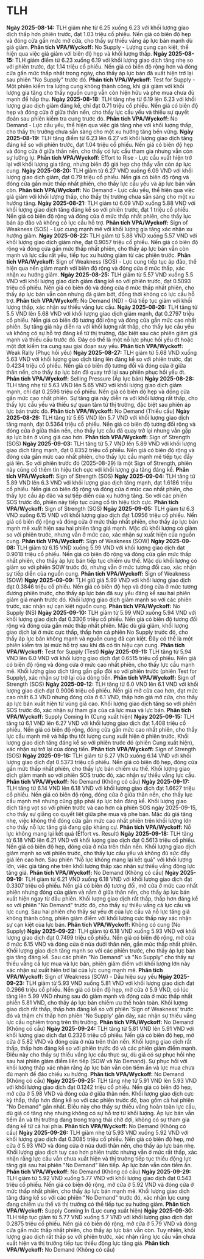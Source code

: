 # TLH

**Ngày 2025-08-14:** TLH giảm nhẹ từ 6.25 xuống 6.23 với khối lượng giao dịch thấp hơn phiên trước, đạt 1.03 triệu cổ phiếu. Nến giá có biên độ hẹp và đóng cửa gần mức mở cửa, cho thấy sự thiếu vắng áp lực bán mạnh dù giá giảm. **Phân tích VPA/Wyckoff:** No Supply - Lượng cung cạn kiệt, thể hiện qua việc giá giảm với biên độ hẹp và khối lượng thấp.
**Ngày 2025-08-15:** TLH giảm điểm từ 6.23 xuống 6.19 với khối lượng giao dịch tăng nhẹ so với phiên trước, đạt 1.14 triệu cổ phiếu. Nến giá có biên độ rộng hơn và đóng cửa gần mức thấp nhất trong ngày, cho thấy áp lực bán đã xuất hiện trở lại sau phiên "No Supply" trước đó. **Phân tích VPA/Wyckoff:** Test for Supply - Một phiên kiểm tra lượng cung không thành công, khi giá giảm với khối lượng gia tăng cho thấy nguồn cung vẫn còn hiện hữu và phe mua chưa đủ mạnh để hấp thụ.
**Ngày 2025-08-18:** TLH tăng nhẹ từ 6.19 lên 6.23 với khối lượng giao dịch giảm đáng kể, chỉ đạt 0.71 triệu cổ phiếu. Nến giá có biên độ hẹp và đóng cửa ở giữa thân nến, cho thấy lực cầu yếu và thiếu sự quyết đoán sau phiên kiểm tra cung trước đó. **Phân tích VPA/Wyckoff:** No Demand - Lực cầu yếu, thể hiện qua việc giá tăng nhẹ với khối lượng thấp, cho thấy thị trường chưa sẵn sàng cho một xu hướng tăng bền vững.
**Ngày 2025-08-19:** TLH tăng điểm từ 6.23 lên 6.27 với khối lượng giao dịch tăng đáng kể so với phiên trước, đạt 1.04 triệu cổ phiếu. Nến giá có biên độ hẹp và đóng cửa ở giữa thân nến, cho thấy có lực cầu tham gia nhưng vẫn còn sự lưỡng lự. **Phân tích VPA/Wyckoff:** Effort to Rise - Lực cầu xuất hiện trở lại với khối lượng gia tăng, nhưng biên độ giá hẹp cho thấy vẫn còn áp lực cung.
**Ngày 2025-08-20:** TLH giảm từ 6.27 VND xuống 6.09 VND với khối lượng giao dịch giảm, đạt 0.79 triệu cổ phiếu. Nến giá có biên độ rộng và đóng cửa gần mức thấp nhất phiên, cho thấy lực cầu yếu và áp lực bán vẫn còn. **Phân tích VPA/Wyckoff:** No Demand - Lực cầu yếu, thể hiện qua việc giá giảm với khối lượng thấp, cho thấy thị trường chưa sẵn sàng cho một xu hướng tăng.
**Ngày 2025-08-21:** TLH giảm từ 6.09 VND xuống 5.88 VND với khối lượng giao dịch tăng đáng kể so với phiên trước, đạt 1 triệu cổ phiếu. Nến giá có biên độ rộng và đóng cửa ở mức thấp nhất phiên, cho thấy lực bán áp đảo và không có lực cầu hỗ trợ. **Phân tích VPA/Wyckoff:** Sign of Weakness (SOS) - Lực cung mạnh mẽ với khối lượng gia tăng xác nhận xu hướng giảm.
**Ngày 2025-08-22:** TLH giảm từ 5.88 VND xuống 5.57 VND với khối lượng giao dịch giảm nhẹ, đạt 0.9057 triệu cổ phiếu. Nến giá có biên độ rộng và đóng cửa gần mức thấp nhất phiên, cho thấy áp lực bán vẫn còn mạnh và lực cầu rất yếu, tiếp tục xu hướng giảm từ các phiên trước. **Phân tích VPA/Wyckoff:** Sign of Weakness (SOS) - Lực cung tiếp tục áp đảo, thể hiện qua nến giảm mạnh với biên độ rộng và đóng cửa ở mức thấp, xác nhận xu hướng giảm.
**Ngày 2025-08-25:** TLH giảm từ 5.57 VND xuống 5.5 VND với khối lượng giao dịch giảm đáng kể so với phiên trước, đạt 0.5093 triệu cổ phiếu. Nến giá có biên độ và đóng cửa ở mức thấp nhất phiên, cho thấy áp lực bán vẫn còn nhưng đã giảm bớt, đồng thời không có lực cầu hỗ trợ. **Phân tích VPA/Wyckoff:** No Demand (ND) - Giá tiếp tục giảm với khối lượng thấp, xác nhận sự thiếu vắng lực cầu.
**Ngày 2025-08-26:** TLH tăng từ 5.5 VND lên 5.68 VND với khối lượng giao dịch giảm mạnh, đạt 0.2797 triệu cổ phiếu. Nến giá có biên độ tương đối rộng và đóng cửa gần mức cao nhất phiên. Sự tăng giá này diễn ra với khối lượng rất thấp, cho thấy lực cầu yếu và không có sự hỗ trợ đáng kể từ thị trường, đặc biệt sau các phiên giảm giá mạnh và thiếu cầu trước đó. Đây có thể là một nỗ lực phục hồi yếu ớt hoặc một đợt kiểm tra cung sau giai đoạn suy yếu. **Phân tích VPA/Wyckoff:** Weak Rally (Phục hồi yếu)
**Ngày 2025-08-27:** TLH giảm từ 5.68 VND xuống 5.63 VND với khối lượng giao dịch tăng lên đáng kể so với phiên trước, đạt 0.4234 triệu cổ phiếu. Nến giá có biên độ tương đối và đóng cửa ở giữa thân nến, cho thấy áp lực bán đã quay trở lại sau phiên phục hồi yếu ớt. **Phân tích VPA/Wyckoff:** Selling Pressure (Áp lực bán)
**Ngày 2025-08-28:** TLH tăng nhẹ từ 5.63 VND lên 5.65 VND với khối lượng giao dịch giảm mạnh, chỉ đạt 0.2596 triệu cổ phiếu. Nến giá có biên độ hẹp và đóng cửa gần mức cao nhất phiên. Sự tăng giá này diễn ra với khối lượng rất thấp, cho thấy lực cầu yếu và thiếu sự quan tâm từ thị trường, đặc biệt sau phiên áp lực bán trước đó. **Phân tích VPA/Wyckoff:** No Demand (Thiếu cầu)
**Ngày 2025-08-29:** TLH tăng từ 5.65 VND lên 5.7 VND với khối lượng giao dịch tăng mạnh, đạt 0.5364 triệu cổ phiếu. Nến giá có biên độ tương đối rộng và đóng cửa ở giữa thân nến, cho thấy lực cầu đã quay trở lại nhưng vẫn gặp áp lực bán ở vùng giá cao hơn. **Phân tích VPA/Wyckoff:** Sign of Strength (SOS)
**Ngày 2025-09-03:** TLH tăng từ 5.7 VND lên 5.89 VND với khối lượng giao dịch tăng mạnh, đạt 0.8352 triệu cổ phiếu. Nến giá có biên độ rộng và đóng cửa gần mức cao nhất phiên, cho thấy lực cầu mạnh mẽ tiếp tục đẩy giá lên. So với phiên trước đó (2025-08-29) là một Sign of Strength, phiên này củng cố thêm tín hiệu tích cực với khối lượng gia tăng đáng kể. **Phân tích VPA/Wyckoff:** Sign of Strength (SOS)
**Ngày 2025-09-04:** TLH tăng từ 5.89 VND lên 6.3 VND với khối lượng giao dịch tăng mạnh, đạt 1.6186 triệu cổ phiếu. Nến giá có biên độ rộng và đóng cửa ở mức cao nhất phiên, cho thấy lực cầu áp đảo và sự tiếp diễn của xu hướng tăng. So với các phiên SOS trước đó, phiên này tiếp tục củng cố tín hiệu tích cực. **Phân tích VPA/Wyckoff:** Sign of Strength (SOS)
**Ngày 2025-09-05:** TLH giảm từ 6.3 VND xuống 6.15 VND với khối lượng giao dịch đạt 1.0956 triệu cổ phiếu. Nến giá có biên độ rộng và đóng cửa ở mức thấp nhất phiên, cho thấy áp lực bán mạnh mẽ xuất hiện sau hai phiên tăng giá mạnh. Mặc dù khối lượng có giảm so với phiên trước, nhưng vẫn ở mức cao, xác nhận sự xuất hiện của nguồn cung. **Phân tích VPA/Wyckoff:** Sign of Weakness (SOW)
**Ngày 2025-09-08:** TLH giảm từ 6.15 VND xuống 5.99 VND với khối lượng giao dịch đạt 0.9018 triệu cổ phiếu. Nến giá có biên độ rộng và đóng cửa gần mức thấp nhất phiên, cho thấy áp lực bán tiếp tục chiếm ưu thế. Mặc dù khối lượng có giảm so với phiên SOW trước đó, nhưng vẫn ở mức tương đối cao, xác nhận sự tiếp diễn của nguồn cung. **Phân tích VPA/Wyckoff:** Sign of Weakness (SOW)
**Ngày 2025-09-09:** TLH giữ giá 5.99 VND với khối lượng giao dịch đạt 0.3846 triệu cổ phiếu. Nến giá có biên độ hẹp và đóng cửa ở mức tương đương phiên trước, cho thấy áp lực bán đã suy yếu đáng kể sau hai phiên giảm giá mạnh trước đó. Khối lượng giao dịch giảm mạnh so với các phiên trước, xác nhận sự cạn kiệt nguồn cung. **Phân tích VPA/Wyckoff:** No Supply (NS)
**Ngày 2025-09-10:** TLH giảm từ 5.99 VND xuống 5.94 VND với khối lượng giao dịch đạt 0.3306 triệu cổ phiếu. Nến giá có biên độ tương đối rộng và đóng cửa gần mức thấp nhất phiên. Mặc dù giá giảm, khối lượng giao dịch lại ở mức cực thấp, thấp hơn cả phiên No Supply trước đó, cho thấy áp lực bán không mạnh và nguồn cung đã cạn kiệt. Đây có thể là một phiên kiểm tra lại mức hỗ trợ sau khi đã có tín hiệu cạn cung. **Phân tích VPA/Wyckoff:** Test for Supply (Test)
**Ngày 2025-09-11:** TLH tăng từ 5.94 VND lên 6.0 VND với khối lượng giao dịch đạt 0.6515 triệu cổ phiếu. Nến giá có biên độ rộng và đóng cửa ở mức cao nhất phiên, cho thấy lực cầu mạnh mẽ. Khối lượng giao dịch tăng gần gấp đôi so với phiên trước (phiên Test for Supply), xác nhận sự trở lại của dòng tiền. **Phân tích VPA/Wyckoff:** Sign of Strength (SOS)
**Ngày 2025-09-12:** TLH tăng từ 6.0 VND lên 6.1 VND với khối lượng giao dịch đạt 0.9006 triệu cổ phiếu. Nến giá mở cửa cao hơn, đạt mức cao nhất 6.3 VND nhưng đóng cửa ở 6.1 VND, thấp hơn giá mở cửa, cho thấy áp lực bán xuất hiện từ vùng giá cao. Khối lượng giao dịch tăng so với phiên SOS trước đó, xác nhận sự tham gia của cả lực mua và lực bán. **Phân tích VPA/Wyckoff:** Supply Coming In (Cung xuất hiện)
**Ngày 2025-09-15:** TLH tăng từ 6.1 VND lên 6.27 VND với khối lượng giao dịch đạt 1.408 triệu cổ phiếu. Nến giá có biên độ rộng, đóng cửa gần mức cao nhất phiên, cho thấy lực cầu mạnh mẽ và hấp thụ tốt lượng cung xuất hiện ở phiên trước. Khối lượng giao dịch tăng đáng kể so với phiên trước đó (phiên Cung xuất hiện), xác nhận sự trở lại của dòng tiền. **Phân tích VPA/Wyckoff:** Sign of Strength (SOS)
**Ngày 2025-09-16:** TLH giảm từ 6.27 VND xuống 6.14 VND với khối lượng giao dịch đạt 0.5373 triệu cổ phiếu. Nến giá có biên độ hẹp, đóng cửa gần mức thấp nhất phiên, cho thấy lực bán chiếm ưu thế. Khối lượng giao dịch giảm mạnh so với phiên SOS trước đó, xác nhận sự thiếu vắng lực cầu. **Phân tích VPA/Wyckoff:** No Demand (Không có cầu)
**Ngày 2025-09-17:** TLH tăng từ 6.14 VND lên 6.18 VND với khối lượng giao dịch đạt 1.6627 triệu cổ phiếu. Nến giá có biên độ rộng, đóng cửa ở giữa thân nến, cho thấy lực cầu mạnh mẽ nhưng cũng gặp phải áp lực bán đáng kể. Khối lượng giao dịch tăng vọt so với phiên trước và cao hơn cả phiên SOS ngày 2025-09-15, cho thấy sự giằng co quyết liệt giữa phe mua và phe bán. Mặc dù giá tăng nhẹ, việc không thể đóng cửa gần mức cao nhất phiên trên khối lượng lớn cho thấy nỗ lực tăng giá đang gặp kháng cự. **Phân tích VPA/Wyckoff:** Nỗ lực không mang lại kết quả (Effort vs. Result)
**Ngày 2025-09-18:** TLH tăng từ 6.18 VND lên 6.21 VND với khối lượng giao dịch đạt 0.5613 triệu cổ phiếu. Nến giá có biên độ hẹp, đóng cửa ở nửa trên thân nến. Khối lượng giao dịch giảm mạnh so với phiên trước, cho thấy lực cầu yếu và không đủ sức đẩy giá lên cao hơn. Sau phiên "Nỗ lực không mang lại kết quả" với khối lượng lớn, việc giá tăng nhẹ trên khối lượng thấp xác nhận sự thiếu vắng động lực tăng giá. **Phân tích VPA/Wyckoff:** No Demand (Không có cầu)
**Ngày 2025-09-19:** TLH giảm từ 6.21 VND xuống 6.18 VND với khối lượng giao dịch đạt 0.3307 triệu cổ phiếu. Nến giá có biên độ tương đối, mở cửa ở mức cao nhất phiên nhưng đóng cửa giảm và nằm ở giữa thân nến, cho thấy áp lực bán xuất hiện ngay từ đầu phiên. Khối lượng giao dịch rất thấp, thấp hơn đáng kể so với phiên "No Demand" trước đó, cho thấy sự thiếu vắng cả lực cầu và lực cung. Sau hai phiên cho thấy sự yếu ớt của lực cầu và nỗ lực tăng giá không thành công, phiên giảm điểm với khối lượng cực thấp này xác nhận sự cạn kiệt của lực bán. **Phân tích VPA/Wyckoff:** Không có cung (No Supply)
**Ngày 2025-09-22:** TLH giảm từ 6.18 VND xuống 5.93 VND với khối lượng giao dịch đạt 0.7499 triệu cổ phiếu. Nến giá có biên độ rộng, mở cửa ở mức 6.15 VND và đóng cửa ở nửa dưới thân nến, gần mức thấp nhất phiên. Khối lượng giao dịch tăng mạnh so với các phiên trước, cho thấy áp lực bán gia tăng đáng kể. Sau các phiên "No Demand" và "No Supply" cho thấy sự thiếu vắng cả lực mua và lực bán, phiên giảm điểm với khối lượng lớn này xác nhận sự xuất hiện trở lại của lực cung mạnh mẽ. **Phân tích VPA/Wyckoff:** Sign of Weakness (SOW) - Dấu hiệu suy yếu
**Ngày 2025-09-23:** TLH giảm từ 5.93 VND xuống 5.81 VND với khối lượng giao dịch đạt 0.2966 triệu cổ phiếu. Nến giá có biên độ hẹp, mở cửa ở 5.9 VND, có lúc tăng lên 5.99 VND nhưng sau đó giảm mạnh và đóng cửa ở mức thấp nhất phiên 5.81 VND, cho thấy áp lực bán chiếm ưu thế hoàn toàn. Khối lượng giao dịch rất thấp, thấp hơn đáng kể so với phiên 'Sign of Weakness' trước đó và thậm chí thấp hơn phiên 'No Supply' gần đây, xác nhận sự thiếu vắng lực cầu nghiêm trọng trên thị trường. **Phân tích VPA/Wyckoff:** No Demand (Không có cầu)
**Ngày 2025-09-24:** TLH tăng từ 5.81 VND lên 5.91 VND với khối lượng giao dịch đạt 0.2326 triệu cổ phiếu. Nến giá có biên độ hẹp, mở cửa ở 5.82 VND và đóng cửa ở nửa trên thân nến. Khối lượng giao dịch rất thấp, thấp hơn đáng kể so với phiên trước đó và các phiên giảm điểm mạnh. Điều này cho thấy sự thiếu vắng lực cầu thực sự, dù giá có sự phục hồi nhẹ sau hai phiên giảm điểm liên tiếp (SOW và No Demand). Sự phục hồi với khối lượng thấp xác nhận rằng áp lực bán vẫn còn tiềm ẩn và lực mua chưa đủ mạnh để đảo chiều xu hướng. **Phân tích VPA/Wyckoff:** No Demand (Không có cầu)
**Ngày 2025-09-25:** TLH tăng nhẹ từ 5.91 VND lên 5.93 VND với khối lượng giao dịch đạt 0.1242 triệu cổ phiếu. Nến giá có biên độ hẹp, mở cửa ở 5.98 VND và đóng cửa ở giữa thân nến. Khối lượng giao dịch cực kỳ thấp, thấp hơn đáng kể so với các phiên trước đó, bao gồm cả hai phiên "No Demand" gần nhất. Điều này cho thấy sự thiếu vắng hoàn toàn lực cầu, dù giá có tăng nhẹ nhưng không có sự hỗ trợ từ khối lượng. Áp lực bán vẫn tiềm ẩn và thị trường đang trong trạng thái chờ đợi, không có sự tham gia đáng kể từ cả hai phía. **Phân tích VPA/Wyckoff:** No Demand (Không có cầu)
**Ngày 2025-09-26:** TLH giảm nhẹ từ 5.93 VND xuống 5.92 VND với khối lượng giao dịch đạt 0.3085 triệu cổ phiếu. Nến giá có biên độ hẹp, mở cửa ở 5.93 VND và đóng cửa ở nửa dưới thân nến, cho thấy áp lực bán nhẹ. Khối lượng giao dịch tuy cao hơn phiên trước nhưng vẫn ở mức rất thấp, xác nhận rằng lực cầu vẫn chưa xuất hiện và thị trường tiếp tục thiếu động lực tăng giá sau hai phiên "No Demand" liên tiếp. Áp lực bán vẫn còn tiềm ẩn. **Phân tích VPA/Wyckoff:** No Demand (Không có cầu)
**Ngày 2025-09-29:** TLH giảm từ 5.92 VND xuống 5.77 VND với khối lượng giao dịch đạt 0.543 triệu cổ phiếu. Nến giá có biên độ rộng, mở cửa ở 5.92 VND và đóng cửa ở mức thấp nhất phiên, cho thấy áp lực bán mạnh mẽ. Khối lượng giao dịch tăng đáng kể so với các phiên "No Demand" trước đó, xác nhận lực cung đang chiếm ưu thế và thị trường có thể tiếp tục xu hướng giảm. **Phân tích VPA/Wyckoff:** Supply Coming In (Lực cung xuất hiện)
**Ngày 2025-09-30:** TLH tiếp tục giảm từ 5.77 VND xuống 5.7 VND với khối lượng giao dịch đạt 0.2875 triệu cổ phiếu. Nến giá có biên độ rộng, mở cửa ở 5.79 VND và đóng cửa gần mức thấp nhất phiên, cho thấy áp lực bán vẫn còn. Tuy nhiên, khối lượng giao dịch rất thấp so với phiên trước, xác nhận rằng lực cầu vẫn chưa xuất hiện và thị trường tiếp tục thiếu động lực tăng giá. **Phân tích VPA/Wyckoff:** No Demand (Không có cầu)
